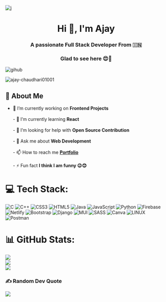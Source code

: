 ![j](https://github.com/Ajay-Chaudhari01001/Ajay-Chaudhari01001/assets/55138445/c5341d03-cbf4-4288-93e6-1c92afc715a6)
<h1 align="center">Hi 👋, I'm Ajay</h1>
<h3 align="center">A passionate Full Stack Developer From
🇮🇳 </h3>

<h3 align="center">
 Glad to see here 😍💙
 </h3>
 
![gihub](https://user-images.githubusercontent.com/55138445/177673997-48844d0d-7369-45c7-a973-6272e39503e9.gif)

<p align="left"> <img src="https://komarev.com/ghpvc/?username=ajay-chaudhari01001&label=Profile%20views&color=0e75b6&style=flat" alt="ajay-chaudhari01001" /> </p>

## 💫 About Me

- 🔭 I’m currently working on **Frontend Projects** <br><br>- 🌱 I’m currently learning **React**<br><br>- 🤝 I’m looking for help with **Open Source Contribution**<br><br>- 💬 Ask me about **Web Development**<br><br>- 📫 How to reach me **[Portfolio](https://ajaychaudhari.me)**<br><br>- ⚡ Fun fact **I think I am funny 😉😊**


# 💻 Tech Stack:
![C](https://img.shields.io/badge/c-%2300599C.svg?style=for-the-badge&logo=c&logoColor=white) ![C++](https://img.shields.io/badge/c++-%2300599C.svg?style=for-the-badge&logo=c%2B%2B&logoColor=white) ![CSS3](https://img.shields.io/badge/css3-%231572B6.svg?style=for-the-badge&logo=css3&logoColor=white) ![HTML5](https://img.shields.io/badge/html5-%23E34F26.svg?style=for-the-badge&logo=html5&logoColor=white) ![Java](https://img.shields.io/badge/java-%23ED8B00.svg?style=for-the-badge&logo=java&logoColor=white) ![JavaScript](https://img.shields.io/badge/javascript-%23323330.svg?style=for-the-badge&logo=javascript&logoColor=%23F7DF1E) ![Python](https://img.shields.io/badge/python-3670A0?style=for-the-badge&logo=python&logoColor=ffdd54) ![Firebase](https://img.shields.io/badge/firebase-%23039BE5.svg?style=for-the-badge&logo=firebase) ![Netlify](https://img.shields.io/badge/netlify-%23000000.svg?style=for-the-badge&logo=netlify&logoColor=#00C7B7) ![Bootstrap](https://img.shields.io/badge/bootstrap-%23563D7C.svg?style=for-the-badge&logo=bootstrap&logoColor=white) ![Django](https://img.shields.io/badge/django-%23092E20.svg?style=for-the-badge&logo=django&logoColor=white) ![MUI](https://img.shields.io/badge/MUI-%230081CB.svg?style=for-the-badge&logo=material-ui&logoColor=white) ![SASS](https://img.shields.io/badge/SASS-hotpink.svg?style=for-the-badge&logo=SASS&logoColor=white) ![Canva](https://img.shields.io/badge/Canva-%2300C4CC.svg?style=for-the-badge&logo=Canva&logoColor=white) ![LINUX](https://img.shields.io/badge/Linux-FCC624?style=for-the-badge&logo=linux&logoColor=black) ![Postman](https://img.shields.io/badge/Postman-FF6C37?style=for-the-badge&logo=postman&logoColor=white)
# 📊 GitHub Stats:
![](https://github-readme-stats.vercel.app/api?username=Ajay-Chaudhari01001&theme=flag-india&hide_border=false&include_all_commits=false&count_private=false)<br/>
![](https://github-readme-streak-stats.herokuapp.com/?user=Ajay-Chaudhari01001&theme=flag-india&hide_border=false)<br/>
![](https://github-readme-stats.vercel.app/api/top-langs/?username=Ajay-Chaudhari01001&theme=flag-india&hide_border=false&include_all_commits=false&count_private=false&layout=compact)

### ✍️ Random Dev Quote
![](https://quotes-github-readme.vercel.app/api?type=horizontal&theme=light)
